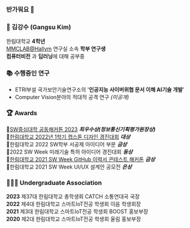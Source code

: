### 반가워요 👋

### 👨 김강수 (Gangsu Kim)
한림대학교 **4학년**  
[MMCLAB@Hallym](https://sites.google.com/view/juhouhallym/home) 연구실 소속 **학부 연구생**  
**컴퓨터비전** 과 **딥러닝**에 대해 공부중

### 📚 수행중인 연구
 - ETRI부설 국가보안기술연구소의 '**인공지능 사이버위협 문서 이해 AI기술 개발**'
 - Computer Vision분야의 적대적 공격 연구 *(미공개)*

### 🏆 Awards
🥈[SW중심대학 공동해커톤 2023](https://github.com/Hackerthon-TAXX) ***최우수상(정보통신기획평가원장상)***  
🥇[한림대학교 2022년 1학기 캡스톤 디자인 경진대회](https://github.com/GangsuKim/2022-1_capstone_design) ***대상***  
🥇한림대학교 2022 SW학부 서공제 아이디어 부문 ***금상***  
🥉2022 SW Week 미래기술 특허 아이디어 경진대회 ***동상***  
🥇[한림대학교 2021 SW Week GitHub 이력서 콘테스트 해커톤](https://github.com/GangsuKim/RESUME) ***금상***  
🥈한림대학교 2021 SW Week UI/UX 설계안 공모전 ***은상***  

### 🧑‍🤝‍🧑 Undergraduate Association
**2023** 제37대 한림대학교 총학생회 CATCH 소통연대국 국장  
**2022** 제4대 한림대학교 스마트IoT전공 학생회 이음 학생회장  
**2021** 제3대 한림대학교 스마트IoT전공 학생회 BOOST 홍보부장  
**2020** 제2대 한림대학교 스마트IoT전공 학생회 울림 홍보부장  
